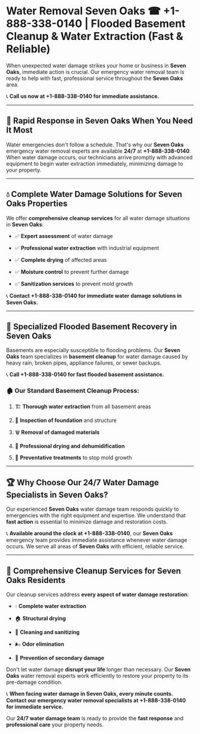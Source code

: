# Water Removal Seven Oaks ☎ +1-888-338-0140 | Flooded Basement Cleanup & Water Extraction (Fast & Reliable)

When unexpected water damage strikes your home or business in **Seven Oaks**, immediate action is crucial. Our emergency water removal team is ready to help with fast, professional service throughout the **Seven Oaks** area. 

📞 **Call us now at +1-888-338-0140 for immediate assistance.**
---
## 🚀 Rapid Response in Seven Oaks When You Need It Most
Water emergencies don't follow a schedule. That's why our **Seven Oaks** emergency water removal experts are available **24/7** at **+1-888-338-0140**. When water damage occurs, our technicians arrive promptly with advanced equipment to begin water extraction immediately, minimizing damage to your property.
---
## 💧 Complete Water Damage Solutions for Seven Oaks Properties
We offer **comprehensive cleanup services** for all water damage situations in **Seven Oaks**:
- ✅ **Expert assessment** of water damage  
- ✅ **Professional water extraction** with industrial equipment  
- ✅ **Complete drying** of affected areas  
- ✅ **Moisture control** to prevent further damage  
- ✅ **Sanitization services** to prevent mold growth  
📞 **Contact +1-888-338-0140 for immediate water damage solutions in Seven Oaks.**
---
## 🌊 Specialized Flooded Basement Recovery in Seven Oaks
Basements are especially susceptible to flooding problems. Our **Seven Oaks** team specializes in **basement cleanup** for water damage caused by heavy rain, broken pipes, appliance failures, or sewer backups. 
📞 **Call +1-888-338-0140 for fast flooded basement assistance.**
### 🏚️ Our Standard Basement Cleanup Process:
1. 🏗️ **Thorough water extraction** from all basement areas  
2. 🔎 **Inspection of foundation** and structure  
3. 🗑️ **Removal of damaged materials**  
4. 💨 **Professional drying and dehumidification**  
5. 🚫 **Preventative treatments** to stop mold growth  
---
## 🏆 Why Choose Our 24/7 Water Damage Specialists in Seven Oaks?
Our experienced **Seven Oaks** water damage team responds quickly to emergencies with the right equipment and expertise. We understand that **fast action** is essential to minimize damage and restoration costs.
📞 **Available around the clock at +1-888-338-0140**, our **Seven Oaks** emergency team provides immediate assistance whenever water damage occurs. We serve all areas of **Seven Oaks** with efficient, reliable service.
---
## 🧹 Comprehensive Cleanup Services for Seven Oaks Residents
Our cleanup services address **every aspect of water damage restoration**:
- 💧 **Complete water extraction**  
- 🏠 **Structural drying**  
- 🧼 **Cleaning and sanitizing**  
- 🌬️ **Odor elimination**  
- 🚫 **Prevention of secondary damage**  
Don't let water damage **disrupt your life** longer than necessary. Our **Seven Oaks** water removal experts work efficiently to restore your property to its pre-damage condition.
📞 **When facing water damage in Seven Oaks, every minute counts. Contact our emergency water removal specialists at +1-888-338-0140 for immediate service.**
Our **24/7 water damage team** is ready to provide the **fast response** and **professional care** your property needs.
